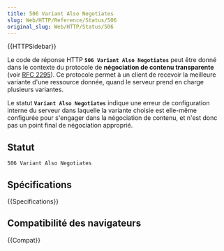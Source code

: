 ```yaml
---
title: 506 Variant Also Negotiates
slug: Web/HTTP/Reference/Status/506
original_slug: Web/HTTP/Status/506
---
```


{{HTTPSidebar}}

Le code de réponse HTTP **`506 Variant Also Negotiates`** peut être donné dans le contexte du protocole de **négociation de contenu transparente** (voir [RFC 2295](https://tools.ietf.org/html/rfc2295)). Ce protocole permet à un client de recevoir la meilleure variante d'une ressource donnée, quand le serveur prend en charge plusieurs variantes.

Le statut **`Variant Also Negotiates`** indique une erreur de configuration interne du serveur dans laquelle la variante choisie est elle-même configurée pour s'engager dans la négociation de contenu, et n'est donc pas un point final de négociation approprié.

## Statut

```
506 Variant Also Negotiates
```

## Spécifications

{{Specifications}}

## Compatibilité des navigateurs

{{Compat}}

